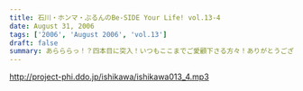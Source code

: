 ```yaml
---
title: 石川・ホンマ・ぶるんのBe-SIDE Your Life! vol.13-4
date: August 31, 2006
tags: ['2006', 'August 2006', 'vol.13']
draft: false
summary: あらららっ！？四本目に突入！いつもここまでご愛顧下さる方々！ありがとうございます！『ワタクシゴト』では、たくさんのいわゆるフツーのお便りを募集中。ネタコーナーのようで全くそうでありませんので、「こんなトコロで」「こんな仕事をしながら」「こんな通勤通学風景の中」聴いてるよぉ〜〜・・・といったフツーのよもやま話でよいので番組までメール下さいなぁ。メールロストヴァージンは是非ともビーサイでぇ！！NAMAE
---
```


http://project-phi.ddo.jp/ishikawa/ishikawa013_4.mp3